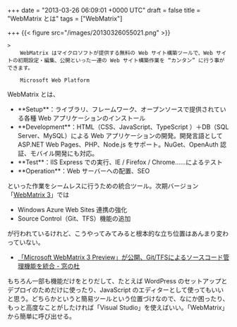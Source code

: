 
+++
date = "2013-03-26 06:09:01 +0000 UTC"
draft = false
title = "WebMatrix とは"
tags = ["WebMatrix"]

+++
{{< figure src="/images/20130326055021.png"  >}}

    >
        WebMatrix はマイクロソフトが提供する無料の Web サイト構築ツールで、Web サイトの初期設定・編集、公開といった一連の Web サイト構築作業を “カンタン” に行う事ができます。

        Microsoft Web Platform
    
WebMatrix とは、

<ul>
<li>**Setup**：ライブラリ、フレームワーク、オープンソースで提供されている各種 Web アプリケーションのインストール</li>
<li>**Development**：HTML（CSS、JavaScript、TypeScript ）＋DB（SQL Server、MySQL）による Web アプリケーションの開発。開発言語として ASP.NET Web Pages、PHP、Node.js をサポート。NuGet、OpenAuth 認証、モバイル開発にも対応。</li>
<li>**Test**：IIS Express での実行、IE / Firefox / Chrome……によるテスト</li>
<li>**Operation**：Web サーバーへの配置、SEO</li>
</ul>といった作業をシームレスに行うための統合ツール。次期バージョン「<a href="http://www.microsoft.com/web/webmatrix/next/">WebMatrix 3</a>」では

<ul>
<li>Windows Azure Web Sites 連携の強化</li>
<li>Source Control（Git、TFS）機能の追加</li>
</ul>が行われているけれど、こうやってみてみると根本的な立ち位置はあんまり変わっていない。

<ul>
<li><a href="http://www.forest.impress.co.jp/docs/news/20130325_593025.html">「Microsoft WebMatrix 3 Preview」が公開、Git/TFSによるソースコード管理機能を統合 - 窓の杜</a></li>
</ul>もちろん一部も機能だけをとりだして、たとえば WordPress のセットアップとデプロイのためだけに使ったり、JavaScript のエディターとして使ってもいいと思う。どちらかというと簡易ツールという位置づけなので、なにか困ったり、もっと高度なことがしたければ「Visual Studio」を使えばいい。「WebMatrix」から簡単に呼び出せる。


